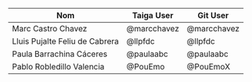 | Nom                             | Taiga User  | Git User    |
| ------------------------------- | ----------- | ----------- |
| Marc Castro Chavez              | @marcchavez | @marcchavez | 
| Lluis Pujalte Feliu de Cabrera  | @llpfdc     | @llpfdc     | 
| Paula Barrachina Cáceres        | @paulaabc   | @paulaabc   | 
| Pablo Robledillo Valencia       | @PouEmo     | @PouEmoX    | 


